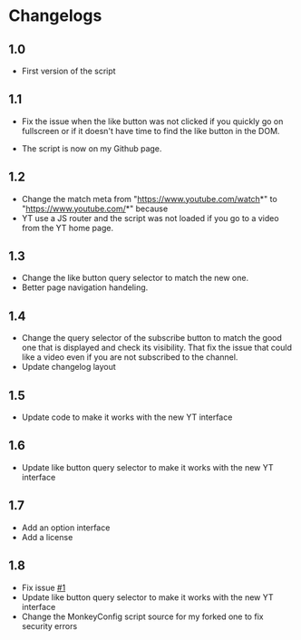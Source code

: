 # Changelogs

## 1.0

- First version of the script

## 1.1

- Fix the issue when the like button was not clicked if you quickly go on fullscreen or if
it doesn't have time to find the like button in the DOM.

- The script is now on my Github page.

## 1.2

- Change the match meta from "https://www.youtube.com/watch*" to "https://www.youtube.com/*" because
- YT use a JS router and the script was not loaded if you go to a video from the YT home page.

## 1.3

- Change the like button query selector to match the new one.
- Better page navigation handeling.

## 1.4

- Change the query selector of the subscribe button to match the good one that is displayed and check its
visibility. That fix the issue that could like a video even if you are not subscribed to the channel.
- Update changelog layout

## 1.5

- Update code to make it works with the new YT interface

## 1.6

- Update like button query selector to make it works with the new YT interface

## 1.7

- Add an option interface
- Add a license

## 1.8

- Fix issue [#1](https://github.com/blackstar0169/youtube-autolike-script/issues/1)
- Update like button query selector to make it works with the new YT interface
- Change the MonkeyConfig script source for my forked one to fix security errors
